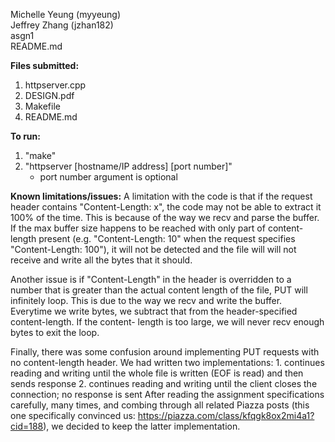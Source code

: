 <p>Michelle Yeung (myyeung)<br>
Jeffrey Zhang (jzhan182)<br>
asgn1<br>
README.md</p>

**Files submitted:**
1. httpserver.cpp
2. DESIGN.pdf
3. Makefile
4. README.md

**To run:**
1. "make"
2. "httpserver [hostname/IP address] [port number]"
    - port number argument is optional

**Known limitations/issues:**
A limitation with the code is that if the request header contains
"Content-Length: x", the code may not be able to extract it 100% of the 
time. This is because of the way we recv and parse the buffer. If the max
buffer size happens to be reached with only part of content-length present 
(e.g. "Content-Length: 10" when the request specifies "Content-Length: 100"),
it will not be detected and the file will will not receive and write all the
bytes that it should.

Another issue is if "Content-Length" in the header is overridden to a number
that is greater than the actual content length of the file, PUT will infinitely
loop. This is due to the way we recv and write the buffer. Everytime we write 
bytes, we subtract that from the header-specified content-length. If the content-
length is too large, we will never recv enough bytes to exit the loop.

Finally, there was some confusion around implementing PUT requests with no 
content-length header. We had written two implementations:
    1. continues reading and writing until the whole file is written (EOF is read)
       and then sends response
    2. continues reading and writing until the client closes the connection; no
       response is sent
After reading the assignment specifications carefully, many times, and combing through
all related Piazza posts (this one specifically convinced us: 
https://piazza.com/class/kfqgk8ox2mi4a1?cid=188), we decided to keep the 
latter implementation.